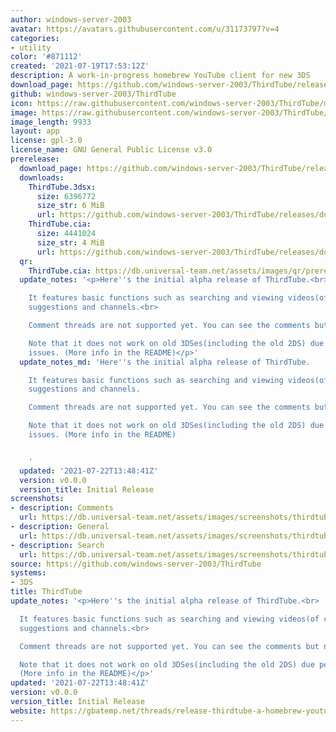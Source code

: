 ```yaml
---
author: windows-server-2003
avatar: https://avatars.githubusercontent.com/u/31173797?v=4
categories:
- utility
color: '#871112'
created: '2021-07-19T17:53:12Z'
description: A work-in-progress homebrew YouTube client for new 3DS
download_page: https://github.com/windows-server-2003/ThirdTube/releases
github: windows-server-2003/ThirdTube
icon: https://raw.githubusercontent.com/windows-server-2003/ThirdTube/main/resource/icon.png
image: https://raw.githubusercontent.com/windows-server-2003/ThirdTube/main/resource/banner.png
image_length: 9933
layout: app
license: gpl-3.0
license_name: GNU General Public License v3.0
prerelease:
  download_page: https://github.com/windows-server-2003/ThirdTube/releases/tag/v0.0.0
  downloads:
    ThirdTube.3dsx:
      size: 6396772
      size_str: 6 MiB
      url: https://github.com/windows-server-2003/ThirdTube/releases/download/v0.0.0/ThirdTube.3dsx
    ThirdTube.cia:
      size: 4441024
      size_str: 4 MiB
      url: https://github.com/windows-server-2003/ThirdTube/releases/download/v0.0.0/ThirdTube.cia
  qr:
    ThirdTube.cia: https://db.universal-team.net/assets/images/qr/prerelease/thirdtube.cia.png
  update_notes: '<p>Here''s the initial alpha release of ThirdTube.<br>

    It features basic functions such as searching and viewing videos(of course), comments,
    suggestions and channels.<br>

    Comment threads are not supported yet. You can see the comments but not the replies.<br>

    Note that it does not work on old 3DSes(including the old 2DS) due performance
    issues. (More info in the README)</p>'
  update_notes_md: 'Here''s the initial alpha release of ThirdTube.

    It features basic functions such as searching and viewing videos(of course), comments,
    suggestions and channels.

    Comment threads are not supported yet. You can see the comments but not the replies.

    Note that it does not work on old 3DSes(including the old 2DS) due performance
    issues. (More info in the README)


    '
  updated: '2021-07-22T13:48:41Z'
  version: v0.0.0
  version_title: Initial Release
screenshots:
- description: Comments
  url: https://db.universal-team.net/assets/images/screenshots/thirdtube/comments.png
- description: General
  url: https://db.universal-team.net/assets/images/screenshots/thirdtube/general.png
- description: Search
  url: https://db.universal-team.net/assets/images/screenshots/thirdtube/search.png
source: https://github.com/windows-server-2003/ThirdTube
systems:
- 3DS
title: ThirdTube
update_notes: '<p>Here''s the initial alpha release of ThirdTube.<br>

  It features basic functions such as searching and viewing videos(of course), comments,
  suggestions and channels.<br>

  Comment threads are not supported yet. You can see the comments but not the replies.<br>

  Note that it does not work on old 3DSes(including the old 2DS) due performance issues.
  (More info in the README)</p>'
updated: '2021-07-22T13:48:41Z'
version: v0.0.0
version_title: Initial Release
website: https://gbatemp.net/threads/release-thirdtube-a-homebrew-youtube-client-for-the-new-3ds.591696/
---
```

